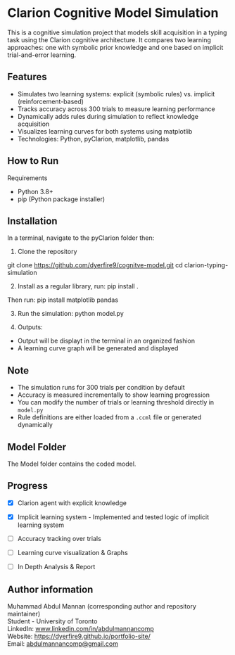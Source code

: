 # Clarion Cognitive Model Simulation

This is a cognitive simulation project that models skill acquisition in a typing task using the Clarion cognitive architecture. It compares two learning approaches: one with symbolic prior knowledge and one based on implicit trial-and-error learning.

## Features
- Simulates two learning systems: explicit (symbolic rules) vs. implicit (reinforcement-based)
- Tracks accuracy across 300 trials to measure learning performance
- Dynamically adds rules during simulation to reflect knowledge acquisition
- Visualizes learning curves for both systems using matplotlib
- Technologies: Python, pyClarion, matplotlib, pandas

## How to Run
Requirements
  - Python 3.8+
  - pip (Python package installer)

## Installation
In a terminal, navigate to the pyClarion folder then:

1. Clone the repository

git clone https://github.com/dyerfire9/cognitve-model.git
cd clarion-typing-simulation

2. Install as a regular library, run:
pip install .

Then run:
pip install matplotlib pandas

3. Run the simulation:
python model.py

4. Outputs:
- Output will be displayt in the terminal in an organized fashion
- A learning curve graph will be generated and displayed

## Note
- The simulation runs for 300 trials per condition by default
- Accuracy is measured incrementally to show learning progression
- You can modify the number of trials or learning threshold directly in `model.py`
- Rule definitions are either loaded from a `.ccml` file or generated dynamically


## Model Folder
The Model folder contains the coded model.
 
## Progress
- [x] Clarion agent with explicit knowledge
- [x] Implicit learning system - Implemented and tested logic of implicit learning system
- [ ] Accuracy tracking over trials
- [ ] Learning curve visualization & Graphs
- [ ] In Depth Analysis & Report


## Author information
Muhammad Abdul Mannan (corresponding author and repository maintainer) <br />
Student - University of Toronto <br />
LinkedIn: www.linkedin.com/in/abdulmannancomp <br />
Website:  https://dyerfire9.github.io/portfolio-site/ <br />
Email: abdulmannancomp@gmail.com <br />
